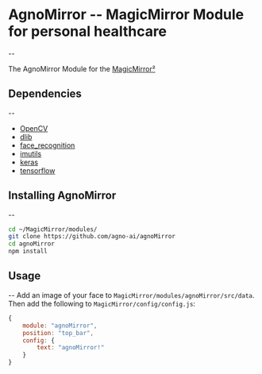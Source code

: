 # AgnoMirror -- MagicMirror Module for personal healthcare
--

The AgnoMirror Module for the [MagicMirror²](https://magicmirror.builders/)

## Dependencies
--

* [OpenCV](https://pypi.org/project/opencv-python/)
* [dlib](http://dlib.net/)
* [face_recognition](https://pypi.org/project/face_recognition/)
* [imutils](https://pypi.org/project/imutils/)
* [keras](https://pypi.org/project/Keras/)
* [tensorflow](https://pypi.org/project/tensorflow/)


## Installing AgnoMirror
--
```bash
cd ~/MagicMirror/modules/
git clone https://github.com/agno-ai/agnoMirror
cd agnoMirror
npm install
```

## Usage
--
Add an image of your face to `MagicMirror/modules/agnoMirror/src/data`.
Then add the following to `MagicMirror/config/config.js`:
```javascript
{
    module: "agnoMirror",
    position: "top_bar",    
    config: {
        text: "agnoMirror!"
    }
}
```
